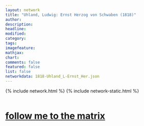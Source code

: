 ```yaml
---
layout: network
title: "Uhland, Ludwig: Ernst Herzog von Schwaben (1818)"
author:
description:
headline:
modified:
category:
tags: 
imagefeature: 
mathjax: 
chart: 
comments: false
featured: false
list: false
networkdata: 1818-Uhland_L-Ernst_Her.json
---
```

{% include network.html %}
{% include network-static.html %}
<div class="row">
  <div class="small-5 small-centered columns"><a href="/matrix91"><h1>follow me to the matrix</h1></a>
</div>
</div>

